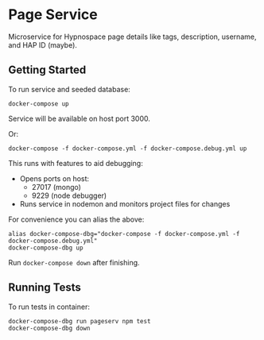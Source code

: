 # Page Service

Microservice for Hypnospace page details like tags, description, username, and HAP ID (maybe).

## Getting Started

To run service and seeded database:
```
docker-compose up
```

Service will be available on host port 3000.

Or:
```
docker-compose -f docker-compose.yml -f docker-compose.debug.yml up
```
This runs with features to aid debugging:

- Opens ports on host:
    - 27017 (mongo)
    - 9229 (node debugger)
- Runs service in nodemon and monitors project files for changes

For convenience you can alias the above:
```
alias docker-compose-dbg="docker-compose -f docker-compose.yml -f docker-compose.debug.yml"
docker-compose-dbg up
```

Run `docker-compose down` after finishing.

## Running Tests
To run tests in container:
```
docker-compose-dbg run pageserv npm test
docker-compose-dbg down
```



